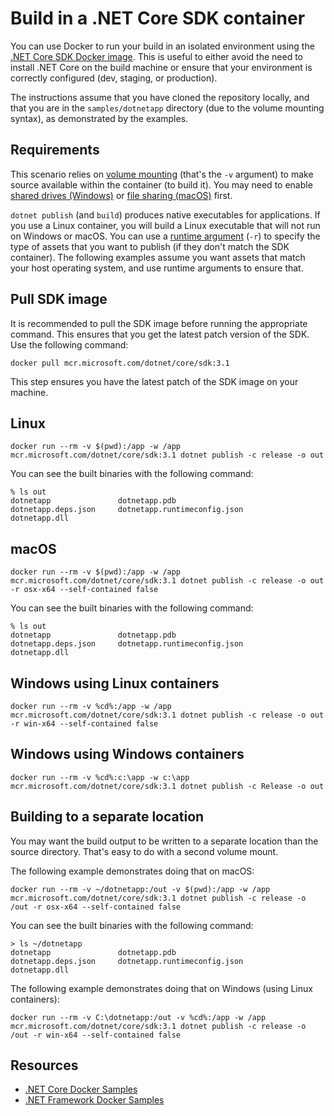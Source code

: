 # Build in a .NET Core SDK container

You can use Docker to run your build in an isolated environment using the [.NET Core SDK Docker image](https://hub.docker.com/_/microsoft-dotnet-core-sdk/). This is useful to either avoid the need to install .NET Core on the build machine or ensure that your environment is correctly configured (dev, staging, or production).

The instructions assume that you have cloned the repository locally, and that you are in the `samples/dotnetapp` directory (due to the volume mounting syntax), as demonstrated by the examples.

## Requirements

This scenario relies on [volume mounting](https://docs.docker.com/engine/admin/volumes/volumes/) (that's the `-v` argument) to make source available within the container (to build it). You may need to enable [shared drives (Windows)](https://docs.docker.com/docker-for-windows/#shared-drives) or [file sharing (macOS)](https://docs.docker.com/docker-for-mac/#file-sharing) first.

`dotnet publish` (and `build`) produces native executables for applications. If you use a Linux container, you will build a Linux executable that will not run on Windows or macOS. You can use a [runtime argument](https://docs.microsoft.com/en-us/dotnet/core/rid-catalog) (`-r`) to specify the type of assets that you want to publish (if they don't match the SDK container). The following examples assume you want assets that match your host operating system, and use runtime arguments to ensure that.

## Pull SDK image

It is recommended to pull the SDK image before running the appropriate command. This ensures that you get the latest patch version of the SDK. Use the following command:

```console
docker pull mcr.microsoft.com/dotnet/core/sdk:3.1
```

This step ensures you have the latest patch of the SDK image on your machine.

## Linux

```console
docker run --rm -v $(pwd):/app -w /app mcr.microsoft.com/dotnet/core/sdk:3.1 dotnet publish -c release -o out
```

You can see the built binaries with the following command:

```console
% ls out
dotnetapp               dotnetapp.pdb
dotnetapp.deps.json	    dotnetapp.runtimeconfig.json
dotnetapp.dll
```

## macOS

```console
docker run --rm -v $(pwd):/app -w /app mcr.microsoft.com/dotnet/core/sdk:3.1 dotnet publish -c release -o out -r osx-x64 --self-contained false
```

You can see the built binaries with the following command:

```console
% ls out
dotnetapp			    dotnetapp.pdb
dotnetapp.deps.json		dotnetapp.runtimeconfig.json
dotnetapp.dll
```

## Windows using Linux containers

```console
docker run --rm -v %cd%:/app -w /app mcr.microsoft.com/dotnet/core/sdk:3.1 dotnet publish -c release -o out -r win-x64 --self-contained false
```

## Windows using Windows containers

```console
docker run --rm -v %cd%:c:\app -w c:\app mcr.microsoft.com/dotnet/core/sdk:3.1 dotnet publish -c Release -o out
```

## Building to a separate location

You may want the build output to be written to a separate location than the source directory. That's easy to do with a second volume mount. 

The following example demonstrates doing that on macOS:

```console
docker run --rm -v ~/dotnetapp:/out -v $(pwd):/app -w /app mcr.microsoft.com/dotnet/core/sdk:3.1 dotnet publish -c release -o /out -r osx-x64 --self-contained false
```

You can see the built binaries with the following command:

```console
> ls ~/dotnetapp
dotnetapp			    dotnetapp.pdb
dotnetapp.deps.json		dotnetapp.runtimeconfig.json
dotnetapp.dll
```

The following example demonstrates doing that on Windows (using Linux containers):

```console
docker run --rm -v C:\dotnetapp:/out -v %cd%:/app -w /app mcr.microsoft.com/dotnet/core/sdk:3.1 dotnet publish -c release -o /out -r win-x64 --self-contained false
```

## Resources

* [.NET Core Docker Samples](../README.md)
* [.NET Framework Docker Samples](https://github.com/microsoft/dotnet-framework-docker/blob/master/samples/README.md)
